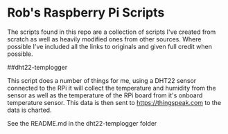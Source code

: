 # Rob's Raspberry Pi Scripts

The scripts found in this repo are a collection of scripts I've created from scratch as well as heavily modified ones from other sources.  Where possible I've included all the links to originals and given full credit when possible.

##dht22-templogger

This script does a number of things for me, using a DHT22 sensor connected to the RPi it will collect the temperature and humidity from the sensor as well as the temperature of the RPi board from it's onboard temperature sensor.  This data is then sent to https://thingspeak.com to the data is charted.

See the README.md in the dht22-templogger folder

